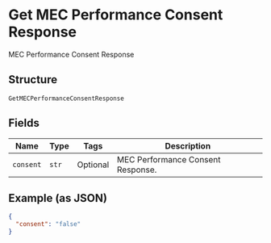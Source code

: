 
# Get MEC Performance Consent Response

MEC Performance Consent Response

## Structure

`GetMECPerformanceConsentResponse`

## Fields

| Name | Type | Tags | Description |
|  --- | --- | --- | --- |
| `consent` | `str` | Optional | MEC Performance Consent Response. |

## Example (as JSON)

```json
{
  "consent": "false"
}
```

